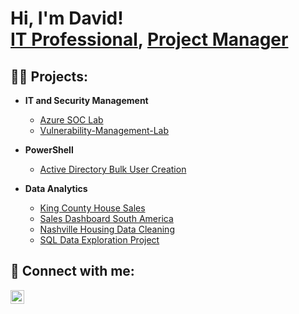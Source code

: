 <h1>Hi, I'm David! <br/><a href="https://github.com/Dsuleodu1">IT Professional</a>, <a href="https://www.linkedin.com/in/dsuleodu/">Project Manager</a>

<h2>👨‍💻 Projects:</h2> 

- <b>IT and Security Management </b>
  - [Azure SOC Lab](https://github.com/Dsuleodu1/Azure-Soc-Lab)
  - [Vulnerability-Management-Lab](https://github.com/Dsuleodu1/Vulnerability-Management-)
- <b>PowerShell</b>
  - [Active Directory Bulk User Creation](https://github.com/Dsuleodu1/Active-Directory-Bulk-User-Creation)
  
- <b>Data Analytics</b>
  - [King County House Sales](https://public.tableau.com/app/profile/david.suleodu/viz/KingCountyHouseSales_16955214568310/KingCountyHouseSalesDashboard)
  - [Sales Dashboard South America](https://view.officeapps.live.com/op/view.aspx?src=https%3A%2F%2Fraw.githubusercontent.com%2FDsuleodu1%2FDataAnalystProjects%2Frefs%2Fheads%2Fmain%2FSales%2520Dashboard%2520South%2520America.xlsx&wdOrigin=BROWSELINK)
  - [Nashville Housing Data Cleaning](https://github.com/Dsuleodu1/DataAnalystProjects/blob/main/NashvilleHousingDataCleaning.sql)
  - [SQL Data Exploration Project](https://github.com/Dsuleodu1/DataAnalystProjects/blob/main/SQLQuery1%20project%20Data%20exploration.sql)
  
 




<h2> 🤳 Connect with me:</h2>

[<img align="left" alt="JoshMadakor | LinkedIn" width="22px" src="https://cdn.jsdelivr.net/npm/simple-icons@v3/icons/linkedin.svg" />][linkedin]



[linkedin]: https://www.linkedin.com/in/dsuleodu/

<!--
**joshmadakor1/joshmadakor1** is a ✨ _special_ ✨ repository because its `README.md` (this file) appears on your GitHub profile.

Here are some ideas to get you started:

- 🔭 I’m currently working on ...
- 🌱 I’m currently learning ...
- 👯 I’m looking to collaborate on ...
- 🤔 I’m looking for help with ...
- 💬 Ask me about ...
- 📫 How to reach me: ...
- 😄 Pronouns: ...
- ⚡ Fun fact: ...
-->
